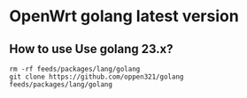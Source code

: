 # OpenWrt golang latest version

## How to use Use golang 23.x?

```shell
rm -rf feeds/packages/lang/golang
git clone https://github.com/oppen321/golang feeds/packages/lang/golang
```
